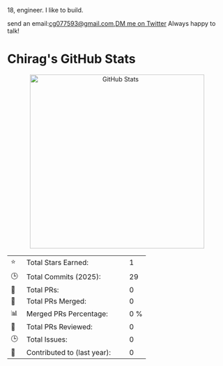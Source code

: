 18, engineer. I like to build.

send an email:cg077593@gmail.com,[DM me on Twitter](https://x.com/PPlatypussss) Always happy to talk!

# Chirag's GitHub Stats

<div align="center">
  <img src="https://github-readme-stats-git-masterrstaa-rickstaa.vercel.app/api?username=cgchiraggupta&hide=contribs&hide_title=true&hide_border=true&show_icons=true&hide_rank=true&count_private=true&disable_animations=true&include_all_commits=true&bg_color=0d1117&text_color=c9d1d9&title_color=e83a74&icon_color=e83a74" alt="GitHub Stats" width="400" />
</div>

<table>
  <tr>
    <td width="20">⭐</td>
    <td width="220">Total Stars Earned:</td>
    <td>1</td>
  </tr>
  <tr>
    <td>🕒</td>
    <td>Total Commits (2025):</td>
    <td>29</td>
  </tr>
  <tr>
    <td>🔄</td>
    <td>Total PRs:</td>
    <td>0</td>
  </tr>
  <tr>
    <td>🔄</td>
    <td>Total PRs Merged:</td>
    <td>0</td>
  </tr>
  <tr>
    <td>📊</td>
    <td>Merged PRs Percentage:</td>
    <td>0 %</td>
  </tr>
  <tr>
    <td>👀</td>
    <td>Total PRs Reviewed:</td>
    <td>0</td>
  </tr>
  <tr>
    <td>🕒</td>
    <td>Total Issues:</td>
    <td>0</td>
  </tr>
  <tr>
    <td>📝</td>
    <td>Contributed to (last year):</td>
    <td>0</td>
  </tr>
</table>
